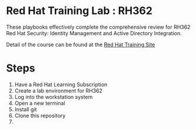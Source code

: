 Red Hat Training Lab : RH362
============================

These playbooks effectively complete the comprehensive review for RH362
Red Hat Security: Identity Management and Active Directory Integration.

Detail of the course can be found at the [Red Hat Training Site](https://www.redhat.com/en/services/training/rh362-red-hat-security-identity-management-and-active-directory-integration)

Steps
=====

1. Have a Red Hat Learning Subscription
2. Create a lab environment for RH362
3. Log into the workstation system
4. Open a new terminal
5. Install git
5. Clone this repository
6. 